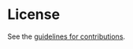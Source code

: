 # License

See the
[guidelines for contributions](https://github.com/boucadair/netconf-port-numbers/blob//CONTRIBUTING.md).
